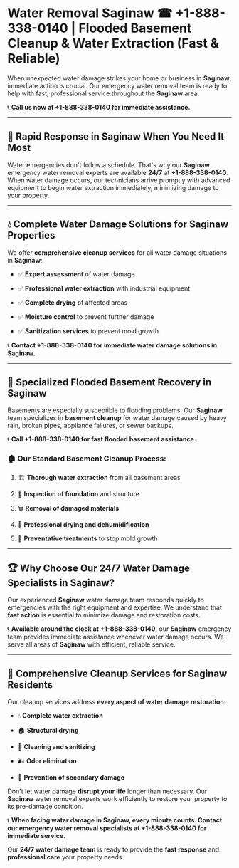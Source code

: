 # Water Removal Saginaw ☎ +1-888-338-0140 | Flooded Basement Cleanup & Water Extraction (Fast & Reliable)

When unexpected water damage strikes your home or business in **Saginaw**, immediate action is crucial. Our emergency water removal team is ready to help with fast, professional service throughout the **Saginaw** area. 

📞 **Call us now at +1-888-338-0140 for immediate assistance.**
---
## 🚀 Rapid Response in Saginaw When You Need It Most
Water emergencies don't follow a schedule. That's why our **Saginaw** emergency water removal experts are available **24/7** at **+1-888-338-0140**. When water damage occurs, our technicians arrive promptly with advanced equipment to begin water extraction immediately, minimizing damage to your property.
---
## 💧 Complete Water Damage Solutions for Saginaw Properties
We offer **comprehensive cleanup services** for all water damage situations in **Saginaw**:
- ✅ **Expert assessment** of water damage  
- ✅ **Professional water extraction** with industrial equipment  
- ✅ **Complete drying** of affected areas  
- ✅ **Moisture control** to prevent further damage  
- ✅ **Sanitization services** to prevent mold growth  
📞 **Contact +1-888-338-0140 for immediate water damage solutions in Saginaw.**
---
## 🌊 Specialized Flooded Basement Recovery in Saginaw
Basements are especially susceptible to flooding problems. Our **Saginaw** team specializes in **basement cleanup** for water damage caused by heavy rain, broken pipes, appliance failures, or sewer backups. 
📞 **Call +1-888-338-0140 for fast flooded basement assistance.**
### 🏚️ Our Standard Basement Cleanup Process:
1. 🏗️ **Thorough water extraction** from all basement areas  
2. 🔎 **Inspection of foundation** and structure  
3. 🗑️ **Removal of damaged materials**  
4. 💨 **Professional drying and dehumidification**  
5. 🚫 **Preventative treatments** to stop mold growth  
---
## 🏆 Why Choose Our 24/7 Water Damage Specialists in Saginaw?
Our experienced **Saginaw** water damage team responds quickly to emergencies with the right equipment and expertise. We understand that **fast action** is essential to minimize damage and restoration costs.
📞 **Available around the clock at +1-888-338-0140**, our **Saginaw** emergency team provides immediate assistance whenever water damage occurs. We serve all areas of **Saginaw** with efficient, reliable service.
---
## 🧹 Comprehensive Cleanup Services for Saginaw Residents
Our cleanup services address **every aspect of water damage restoration**:
- 💧 **Complete water extraction**  
- 🏠 **Structural drying**  
- 🧼 **Cleaning and sanitizing**  
- 🌬️ **Odor elimination**  
- 🚫 **Prevention of secondary damage**  
Don't let water damage **disrupt your life** longer than necessary. Our **Saginaw** water removal experts work efficiently to restore your property to its pre-damage condition.
📞 **When facing water damage in Saginaw, every minute counts. Contact our emergency water removal specialists at +1-888-338-0140 for immediate service.**
Our **24/7 water damage team** is ready to provide the **fast response** and **professional care** your property needs.
